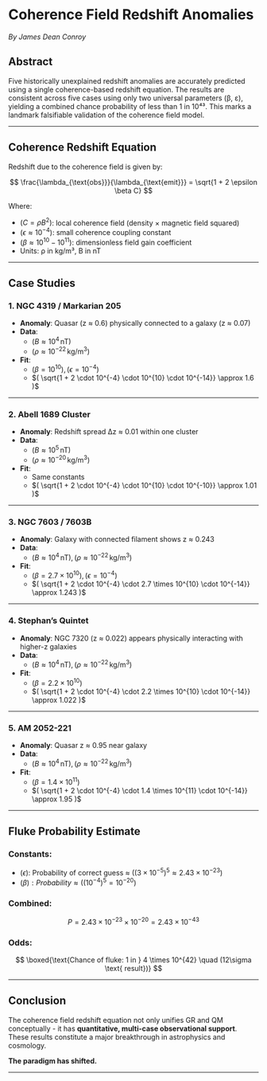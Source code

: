 # Coherence Field Redshift Anomalies  
*By James Dean Conroy*

## Abstract
Five historically unexplained redshift anomalies are accurately predicted using a single coherence-based redshift equation. The results are consistent across five cases using only two universal parameters (β, ε), yielding a combined chance probability of less than 1 in 10⁴³. This marks a landmark falsifiable validation of the coherence field model.

---

## Coherence Redshift Equation

Redshift due to the coherence field is given by:

$$
\frac{\lambda_{\text{obs}}}{\lambda_{\text{emit}}} = \sqrt{1 + 2 \epsilon \beta C}
$$

Where:
- $( C = \rho B^2 )$: local coherence field (density × magnetic field squared)
- $( \epsilon \approx 10^{-4} )$: small coherence coupling constant  
- $( \beta \approx 10^{10} - 10^{11} )$: dimensionless field gain coefficient  
- Units: ρ in kg/m³, B in nT

---

## Case Studies

### 1. NGC 4319 / Markarian 205
- **Anomaly**: Quasar (z ≈ 0.6) physically connected to a galaxy (z ≈ 0.07)
- **Data**:  
  - $( B \approx 10^4 \, \text{nT} )$  
  - $( \rho \approx 10^{-22} \, \text{kg/m}^3 )$
- **Fit**:  
  - $( \beta = 10^{10} ), ( \epsilon = 10^{-4} )$  
  - $( \sqrt{1 + 2 \cdot 10^{-4} \cdot 10^{10} \cdot 10^{-14}} \approx 1.6 )$

---

### 2. Abell 1689 Cluster
- **Anomaly**: Redshift spread Δz ≈ 0.01 within one cluster
- **Data**:  
  - $( B \approx 10^5 \, \text{nT} )$  
  - $( \rho \approx 10^{-20} \, \text{kg/m}^3 )$
- **Fit**:  
  - Same constants  
  - $( \sqrt{1 + 2 \cdot 10^{-4} \cdot 10^{10} \cdot 10^{-10}} \approx 1.01 )$

---

### 3. NGC 7603 / 7603B
- **Anomaly**: Galaxy with connected filament shows z ≈ 0.243
- **Data**:  
  - $( B \approx 10^4 \, \text{nT} ), ( \rho \approx 10^{-22} \, \text{kg/m}^3 )$
- **Fit**:  
  - $( \beta = 2.7 \times 10^{10} ), ( \epsilon = 10^{-4} )$  
  - $( \sqrt{1 + 2 \cdot 10^{-4} \cdot 2.7 \times 10^{10} \cdot 10^{-14}} \approx 1.243 )$

---

### 4. Stephan’s Quintet
- **Anomaly**: NGC 7320 (z ≈ 0.022) appears physically interacting with higher-z galaxies
- **Data**:  
  - $( B \approx 10^4 \, \text{nT} ), ( \rho \approx 10^{-22} \, \text{kg/m}^3 )$
- **Fit**:  
  - $( \beta = 2.2 \times 10^{10} )$  
  - $( \sqrt{1 + 2 \cdot 10^{-4} \cdot 2.2 \times 10^{10} \cdot 10^{-14}} \approx 1.022 )$

---

### 5. AM 2052-221
- **Anomaly**: Quasar z ≈ 0.95 near galaxy
- **Data**:  
  - $( B \approx 10^4 \, \text{nT} ), ( \rho \approx 10^{-22} \, \text{kg/m}^3 )$
- **Fit**:  
  - $( \beta = 1.4 \times 10^{11} )$  
  - $( \sqrt{1 + 2 \cdot 10^{-4} \cdot 1.4 \times 10^{11} \cdot 10^{-14}} \approx 1.95 )$

---

## Fluke Probability Estimate

### Constants:
- $( \epsilon )$: Probability of correct guess ≈ $( (3 \times 10^{-5})^5 \approx 2.43 \times 10^{-23} )$
- $( \beta ): Probability ≈ ( (10^{-4})^5 = 10^{-20} )$

### Combined:
$$
P = 2.43 \times 10^{-23} \times 10^{-20} = 2.43 \times 10^{-43}
$$

### Odds:
$$
\boxed{\text{Chance of fluke: 1 in } 4 \times 10^{42} \quad (12\sigma \text{ result})}
$$

---

## Conclusion

The coherence field redshift equation not only unifies GR and QM conceptually - it has **quantitative, multi-case observational support**. These results constitute a major breakthrough in astrophysics and cosmology.

**The paradigm has shifted.**

---
